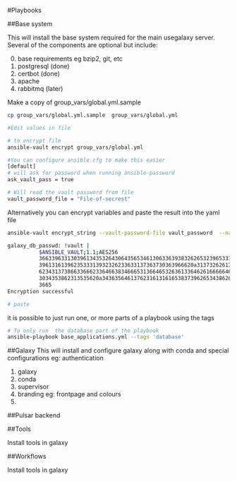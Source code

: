 #Playbooks


##Base system

This will install the base system required for the main usegalaxy server. Several of the components are optional but include:

0. base requirements eg bzip2, git, etc
1. postgresql (done)
3. certbot (done)
2. apache
2. rabbitmq (later)

Make a copy of group_vars/global.yml.sample

```bash
cp group_vars/global.yml.sample  group_vars/global.yml

#Edit values in file

# to encrypt file
ansible-vault encrypt group_vars/global.yml

#You can configure ansible.cfg to make this easier
[default]
# will ask for password when running ansible-password
ask_vault_pass = true 

# Will read the vault password from file
vault_password_file = "File-of-secrest" 

```
Alternatively you can encrypt variables and paste the result into the yaml file

```bash
ansible-vault encrypt_string --vault-password-file vault_password  --name 'galaxy_db_passwd' 'super-secret'

galaxy_db_passwd: !vault |
          $ANSIBLE_VAULT;1.1;AES256
          36633963313039613435326430643565346130633639383262653239653336326261323135306537
          3961316139623533313932326233633137363730363966620a313732626136333535366563313137
          62343137386633666233646638346665313664653263613364626166666462343034616533383261
          3034353862313535620a343635646137623161316165383739626534386265313530323462343835
          3665
Encryption successful

# paste 
```

it is possible to just run one, or more parts of a playbook using the tags

```bash
# To only run  the database part of the playbook
ansible-playbook base_applications.yml --tags 'database'

```


##Galaxy
This will install and configure galaxy along with conda and special configurations eg: authentication 

1. galaxy
2. conda
3. supervisor
3. branding eg: frontpage and colours
4. 

##Pulsar backend


##Tools

Install tools in galaxy 


##Workflows

Install tools in galaxy
